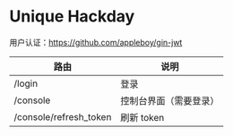 # Unique Hackday

用户认证：<https://github.com/appleboy/gin-jwt>

| 路由                   | 说明                   |
| ---------------------- | ---------------------- |
| /login                 | 登录                   |
| /console               | 控制台界面（需要登录） |
| /console/refresh_token | 刷新 token             |
